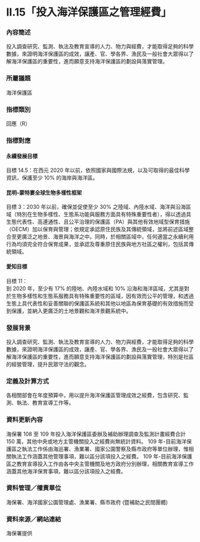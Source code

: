 # II.15「投入海洋保護區之管理經費」

### 內容簡述
投入調查研究、監測、執法及教育宣導的人力、物力與經費，才能取得足夠的科學數據，來證明海洋保護區的成效，讓產、官、學各界、漁民及一般社會大眾得以了解海洋保護區的重要性，進而願意支持海洋保護區的劃設與落實管理。

### 所屬議題
海洋保護區
### 指標類別
回應（R）
### 指標對應
#### 永續發展目標
目標 14.5：在西元 2020 年以前，依照國家與國際法規，以及可取得的最佳科學資訊，保護至少 10% 的海岸與海洋區。
#### 昆明–蒙特婁全球生物多樣性框架
目標 3：2030 年以前，確保並促使至少 30% 之陸域、內陸水域、海洋與沿海區域（特別在生物多樣性、生態系功能與服務方面具有特殊重要性者），得以透過具生態代表性、高連通性、且公平治理的保護區（PA）與其他有效地域型保育措施（OECM）加以保育與管理；依規定承認原住民族及其傳統領域，並將前述區域整合至更廣泛之地景、海景與海洋之中。同時，於相關區域中，任何適當之永續利用行為均須完全符合保育成果，並承認及尊重原住民族與地方社區之權利，包括其傳統領域。
#### 愛知目標
目標 11：<br>
到 2020 年，至少有 17% 的陸地、內陸水域和 10% 沿海和海洋區域，尤其是對於生物多樣性和生態系服務具有特殊重要性的區域，因有效而公平的管理，和透過生態上具代表性和妥善關聯的保護區系統和其他以地區為保育基礎的有效措施而受到保護，並納入更廣泛的土地景觀和海洋景觀系統中。
### 發展背景
投入調查研究、監測、執法及教育宣導的人力、物力與經費，才能取得足夠的科學數據，來證明海洋保護區的成效，讓產、官、學各界、漁民及一般社會大眾得以了解海洋保護區的重要性，進而願意支持海洋保護區的劃設與落實管理，特別是社區的經營管理，提升民眾守法的觀念。
### 定義及計算方式
各相關部會在年度預算中，用以提升海洋保護區管理成效之經費，包含研究、監測、執法、教育宣導工作等。
### 資料更新內容
海保署 108 至 109 年投入海洋保護區委辦及補助辦理調查及監測計畫經費合計 150 萬，其他中央或地方主管機關投入之經費尚無統計資料。
109 年-目前海洋保護區之執法工作係由海巡署、漁業署、國家公園警察及縣市政府等單位辦理，惟相關執法工作涵蓋其他管理事項，難以區分該項投入之經費。
109 年-目前海洋保護區之教育宣導投入工作由各中央主管機關及地方政府分別辦理，相關教育宣導工作涵蓋其他海洋保育事項，難以區分該項投入之經費。
### 資料管理／權責單位
海保署、海洋國家公園管理處、漁業署、縣市政府 (暨補助之民間團體)
### 資料來源／網站連結
海保署提供
